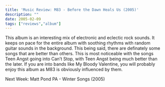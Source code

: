 ```yaml
---
title: 'Music Review: M83 - Before the Dawn Heals Us (2005)'
description: ""
date: 2005-02-09
tags: ["reviews","album"]
---
```


This album is an interesting mix of electronic and eclectic rock sounds. It keeps on pace for the entire album with soothing rhythms with random guitar sounds in the background. This being said, there are definately some songs that are better than others. This is most noticeable with the songs Teen Angst going into Can’t Stop, with Teen Angst being much better than the later. If you are into bands like My Bloody Valentine, you will probably enjoy this album as M83 is obviously influenced by them.

Next Week: Matt Pond PA - Winter Songs (2005)